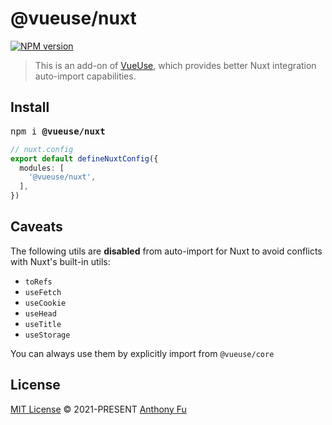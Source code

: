 # @vueuse/nuxt

[![NPM version](https://img.shields.io/npm/v/@vueuse/nuxt?color=a1b858)](https://www.npmjs.com/package/@vueuse/nuxt)

> This is an add-on of [VueUse](https://github.com/vueuse/vueuse), which provides better Nuxt integration auto-import capabilities.

## Install

<pre class='language-bash'>
npm i <b>@vueuse/nuxt</b>
</pre>

```ts
// nuxt.config
export default defineNuxtConfig({
  modules: [
    '@vueuse/nuxt',
  ],
})
```

## Caveats

The following utils are **disabled** from auto-import for Nuxt to avoid conflicts with Nuxt's built-in utils:

- `toRefs`
- `useFetch`
- `useCookie`
- `useHead`
- `useTitle`
- `useStorage`

You can always use them by explicitly import from `@vueuse/core`

## License

[MIT License](https://github.com/vueuse/vueuse/blob/master/LICENSE) © 2021-PRESENT [Anthony Fu](https://github.com/antfu)
